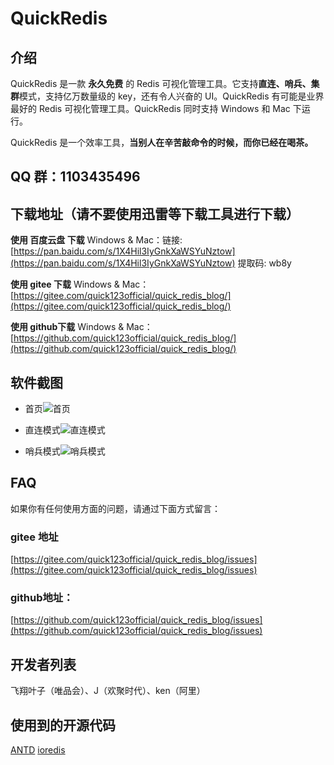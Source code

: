 # QuickRedis
## 介绍
QuickRedis 是一款 **永久免费** 的 Redis 可视化管理工具。它支持**直连、哨兵、集群**模式，支持亿万数量级的 key，还有令人兴奋的 UI。QuickRedis 有可能是业界最好的 Redis 可视化管理工具。QuickRedis 同时支持 Windows 和 Mac 下运行。

QuickRedis 是一个效率工具，**当别人在辛苦敲命令的时候，而你已经在喝茶。**

## QQ 群：1103435496

## 下载地址（请不要使用迅雷等下载工具进行下载）
**使用 百度云盘 下载**
Windows & Mac：链接: [https://pan.baidu.com/s/1X4Hil3IyGnkXaWSYuNztow](https://pan.baidu.com/s/1X4Hil3IyGnkXaWSYuNztow) 提取码: wb8y

**使用 gitee 下载**
Windows & Mac：[https://gitee.com/quick123official/quick_redis_blog/](https://gitee.com/quick123official/quick_redis_blog/)

**使用 github下载**
Windows & Mac：[https://github.com/quick123official/quick_redis_blog/](https://github.com/quick123official/quick_redis_blog/)
## 软件截图

- 首页![首页](https://images.gitee.com/uploads/images/2020/0525/163820_bcaaa7c8_7565825.png "屏幕截图.png")

- 直连模式![直连模式](https://images.gitee.com/uploads/images/2020/0525/163731_bc3177ab_7565825.png "屏幕截图.png")

- 哨兵模式![哨兵模式](https://images.gitee.com/uploads/images/2020/0525/163845_2e5a89a6_7565825.png "屏幕截图.png")

## FAQ 
如果你有任何使用方面的问题，请通过下面方式留言：

###  **gitee 地址** 

[https://gitee.com/quick123official/quick_redis_blog/issues](https://gitee.com/quick123official/quick_redis_blog/issues)

###  **github地址：**
[https://github.com/quick123official/quick_redis_blog/issues](https://github.com/quick123official/quick_redis_blog/issues)

## 开发者列表

飞翔叶子（唯品会）、J（欢聚时代）、ken（阿里）

## 使用到的开源代码

[ANTD](https://ant.design/index-cn) [ioredis](https://github.com/luin/ioredis)
